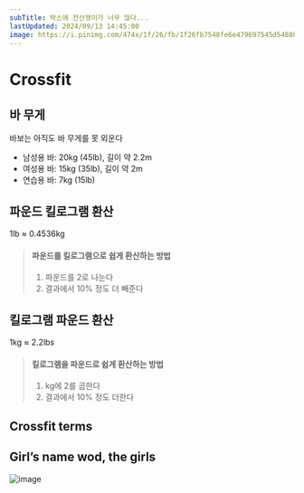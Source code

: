 ```yaml
---
subTitle: 박스에 전산쟁이가 너무 많다...
lastUpdated: 2024/09/13 14:45:00
image: https://i.pinimg.com/474x/1f/26/fb/1f26fb7548fe6e479697545d548804c5.jpg
---
```


# Crossfit

## 바 무게

바보는 아직도 바 무게를 못 외운다

- 남성용 바: 20kg (45lb), 길이 약 2.2m
- 여성용 바: 15kg (35lb), 길이 약 2m
- 연습용 바:  7kg (15lb)

## 파운드 킬로그램 환산

1lb ≈ 0.4536kg

> #### 파운드를 킬로그램으로 쉽게 환산하는 방법
> 
> 1. 파운드를 2로 나눈다
> 2. 결과에서 10% 정도 더 빼준다

## 킬로그램 파운드 환산

1kg ≈ 2.2lbs

> #### 킬로그램을 파운드로 쉽게 환산하는 방법
> 
> 1. kg에 2를 곱한다
> 2. 결과에서 10% 정도 더한다

## Crossfit terms

<toastGrid 
    v-bind:data = "[
        { 
            name: 'lbs',
            fullname: 'libra pondo',
            desc: 'pounds(파운드)의 약자. 라틴어 libra(저울, 균형)에서 유래. lb 또는 lbs(복수형)로 쓴다'
        },
        { 
            name: 'WOD',
            fullname: 'Workout Of the Day',
            desc: '그날의 운동'
        },
        { 
            name: 'AMRAP',
            fullname: 'As Many Rounds As Possible',
            desc: '주어진 시간 안에 가능한 많은 라운드 수행하기'
        },
        { 
            name: 'EMOM',
            fullname: 'Every Minute On the Minute',
            desc: '1분마다 정해진 동작 수행하기'
        },
        { 
            name: 'FT',
            fullname: 'For Time',
            desc: '최대한 빠르게 주어진 WOD 끝내기'
        },
        { 
            name: 'Round',
            fullname: '',
            desc: 'WOD 한 사이클'
        },
        { 
            name: 'Rep',
            fullname: 'Repetition',
            desc: '개수로 인정됨'
        },
        { 
            name: 'No Rep',
            fullname: '',
            desc: '개수로 인정되지 않음'
        },
        { 
            name: 'Time cap',
            fullname: 'Time Capacity',
            desc: '제한시간. 주로 For time 과 같이 쓰인다'
        },
        { 
            name: 'Odd',
            fullname: '',
            desc: '홀수 분(minute)'
        },
        { 
            name: 'Even',
            fullname: '',
            desc: '짝수 분(minute)'
        },
        { 
            name: 'Scale',
            fullname: '',
            desc: '난이도 조절'
        },
        { 
            name: 'Rx\'d',
            fullname: '',
            desc: '주어진 WOD를 스케일링 없이 그대로 해내는것. Rx는 라틴어 recipe(처방)에서 유래한 약학 기호'
        },
        { 
            name: 'RPE',
            fullname: 'Rate of Perceived Exertion',
            desc: '주관적인 느낌으로 운동의 강도를 정하는 것(1~10)'
        },
        { 
            name: 'Metcon',
            fullname: 'Metabolic Conditioning',
            desc: '대사 경로의 효율성을 향상시키는 모든 운동'
        },
    ]"
    v-bind:columns = "[
        {
            header: 'name',
            name: 'name',
            width: 100,
        },
        {
            header: 'full name',
            name: 'fullname',
            width: 200,
        },
        {
            header: 'desc',
            name: 'desc',
            width: 660,
        },
    ]"
    v-bind:options = "{
        scrollX: true,
        scrollY: false,
        draggable: false,
        // width: '960',
        // bodyHeight: 300,
        columnOptions: {                        // [ columnOptions ]
            resizable: false,                    //  resizable : 컬럼의 고정 폭을 조정 여부(boolean).
        },
    }"
/>


## Girl’s name wod, the girls

![image](~@image/2024/theGirls.png)